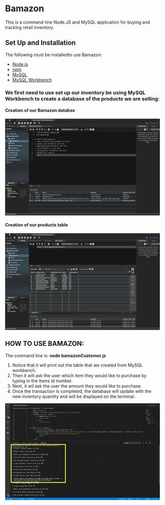 # Bamazon
This is a command-line Node.JS and MySQL application for buying and tracking retail inventory.

## Set Up and Installation
The following must be installedto use Bamazon:

- [Node.js](https://nodejs.org/en/)
- [npm](https://www.npmjs.com/get-npm)
- [MySQL](https://www.mysql.com/)
- [MySQL Workbench](https://www.mysql.com/products/workbench/)

### We first need to use set up our inventory be using MySQL Workbench to create a database of the products we are selling:
#### Creation of our Bamazon databse
![Screenshot of database creation](bamazonDB.png)
#### Creation of our products table
![Screenshot of table creation](inventory.png)


## HOW TO USE BAMAZON:
The command line is: **node bamazonCustomer.js**
1. Notice that it will print out the table that we created from MySQL workbench.
2. Then it will ask the user which item they would like to purchase by typing in the items id number.
3. Next, it wil ask the user the amount they would like to purchase.
4. Once the transaction is completed, the database will update with the new inventory quantity and will be displayed on the terminal.

![Screenshot of table creation](bamazonDemo.png)


